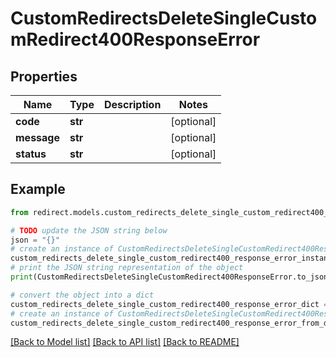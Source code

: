 # CustomRedirectsDeleteSingleCustomRedirect400ResponseError


## Properties

Name | Type | Description | Notes
------------ | ------------- | ------------- | -------------
**code** | **str** |  | [optional] 
**message** | **str** |  | [optional] 
**status** | **str** |  | [optional] 

## Example

```python
from redirect.models.custom_redirects_delete_single_custom_redirect400_response_error import CustomRedirectsDeleteSingleCustomRedirect400ResponseError

# TODO update the JSON string below
json = "{}"
# create an instance of CustomRedirectsDeleteSingleCustomRedirect400ResponseError from a JSON string
custom_redirects_delete_single_custom_redirect400_response_error_instance = CustomRedirectsDeleteSingleCustomRedirect400ResponseError.from_json(json)
# print the JSON string representation of the object
print(CustomRedirectsDeleteSingleCustomRedirect400ResponseError.to_json())

# convert the object into a dict
custom_redirects_delete_single_custom_redirect400_response_error_dict = custom_redirects_delete_single_custom_redirect400_response_error_instance.to_dict()
# create an instance of CustomRedirectsDeleteSingleCustomRedirect400ResponseError from a dict
custom_redirects_delete_single_custom_redirect400_response_error_from_dict = CustomRedirectsDeleteSingleCustomRedirect400ResponseError.from_dict(custom_redirects_delete_single_custom_redirect400_response_error_dict)
```
[[Back to Model list]](../README.md#documentation-for-models) [[Back to API list]](../README.md#documentation-for-api-endpoints) [[Back to README]](../README.md)


